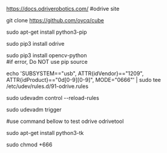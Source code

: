 https://docs.odriverobotics.com/ #odrive site

git clone https://github.com/oycq/cube

sudo apt-get install python3-pip

sudo pip3 install odrive

sudo pip3 install opencv-python \
#if error, Do NOT use pip source

echo 'SUBSYSTEM=="usb", ATTR{idVendor}=="1209", ATTR{idProduct}=="0d[0-9][0-9]", MODE="0666"' | sudo tee /etc/udev/rules.d/91-odrive.rules
 
sudo udevadm control --reload-rules

sudo udevadm trigger

#use command bellow to test odrive
odrivetool 

sudo apt-get install python3-tk

sudo chmod +666 <your-port>
